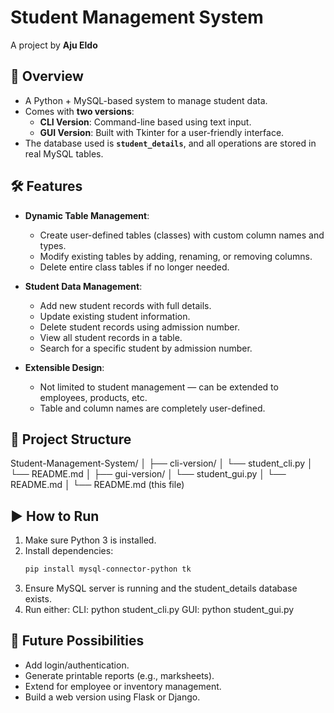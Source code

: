 # Student Management System

A project by **Aju Eldo**

## 📌 Overview

- A Python + MySQL-based system to manage student data.
- Comes with **two versions**:
  - **CLI Version**: Command-line based using text input.
  - **GUI Version**: Built with Tkinter for a user-friendly interface.
- The database used is **`student_details`**, and all operations are stored in real MySQL tables.

## 🛠 Features

- **Dynamic Table Management**:
  - Create user-defined tables (classes) with custom column names and types.
  - Modify existing tables by adding, renaming, or removing columns.
  - Delete entire class tables if no longer needed.

- **Student Data Management**:
  - Add new student records with full details.
  - Update existing student information.
  - Delete student records using admission number.
  - View all student records in a table.
  - Search for a specific student by admission number.

- **Extensible Design**:
  - Not limited to student management — can be extended to employees, products, etc.
  - Table and column names are completely user-defined.

## 📁 Project Structure

Student-Management-System/
│
├── cli-version/
│ └── student_cli.py
│ └── README.md
│
├── gui-version/
│ └── student_gui.py
│ └── README.md
│
└── README.md (this file)

## ▶️ How to Run

1. Make sure Python 3 is installed.
2. Install dependencies:
   ```bash
   pip install mysql-connector-python tk
3. Ensure MySQL server is running and the student_details database exists.
4. Run either:
    CLI: python student_cli.py
    GUI: python student_gui.py

## 🌱 Future Possibilities

- Add login/authentication.
- Generate printable reports (e.g., marksheets).
- Extend for employee or inventory management.
- Build a web version using Flask or Django.
